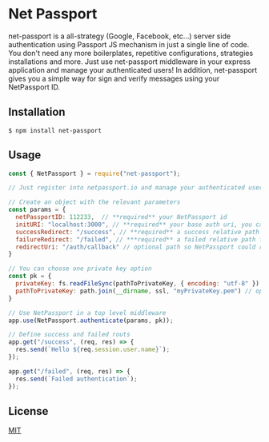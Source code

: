 # Net Passport

net-passport is a all-strategy (Google, Facebook, etc...) server side authentication using Passport JS mechanism in just a single line of code.
You don't need any more boilerplates, repetitive configurations, strategies installations and more.
Just use net-passport middleware in your express application and manage your authenticated users!
In addition, net-passport gives you a simple way for sign and verify messages using your NetPassport ID.

## Installation

```
$ npm install net-passport
```

## Usage

```javascript
const { NetPassport } = require("net-passport");

// Just register into netpassport.io and manage your authenticated users for free.

// Create an object with the relevant parameters
const params = {
  netPassportID: 112233,  // **required** your NetPassport id
  initURI: "localhost:3000", // **required** your base auth uri, you can save it in an .env file and use it anywhere
  successRedirect: "/success", // **required** a success relative path in case user authenticated successfully
  failureRedirect: "/failed", // ***required** a failed relative path for failed authentication
  redirectUri: "/auth/callback" // optional path so NetPassport could recieve authentication callback
}

// You can choose one private key option
const pk = {
  privateKey: fs.readFileSync(pathToPrivateKey, { encoding: "utf-8" }) // client privateKey file encoded in utf-8
  pathToPrivateKey: path.join(__dirname, ssl, "myPrivateKey.pem") // optional, instead of privateKey as file, send the path to your pk
}

// Use NetPassport in a top level middleware
app.use(NetPassport.authenticate(params, pk));

// Define success and failed routs
app.get("/success", (req, res) => {
  res.send(`Hello ${req.session.user.name}`);
});

app.get("/failed", (req, res) => {
  res.send(`Failed authentication`);
});


```

## License

[MIT](https://choosealicense.com/licenses/mit/)
